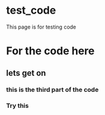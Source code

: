 # test_code
This page is for testing code
# For the code here
## lets get on
### this is the third part of the code
### Try this
